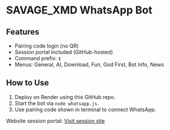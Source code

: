 # SAVAGE_XMD WhatsApp Bot

## Features
- Pairing code login (no QR)
- Session portal included (GitHub-hosted)
- Command prefix: `$`
- Menus: General, AI, Download, Fun, God First, Bot Info, News

## How to Use
1. Deploy on Render using this GitHub repo.
2. Start the bot via `node whatsapp.js`.
3. Use pairing code shown in terminal to connect WhatsApp.

Website session portal: [Visit session site](https://your-github-username.github.io/SAVAGE_XMD/session.html)